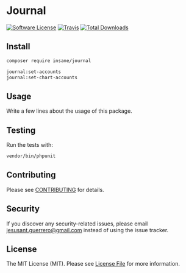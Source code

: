 # Journal

[![Software License](https://img.shields.io/badge/license-MIT-brightgreen.svg?style=flat-square)](LICENSE.md)
[![Travis](https://img.shields.io/travis/insane/journal.svg?style=flat-square)]()
[![Total Downloads](https://img.shields.io/packagist/dt/insane/journal.svg?style=flat-square)](https://packagist.org/packages/insane/journal)


## Install

```bash
composer require insane/journal
```

```bash
journal:set-accounts
journal:set-chart-accounts
```

## Usage

Write a few lines about the usage of this package.


## Testing

Run the tests with:

```bash
vendor/bin/phpunit
```


## Contributing

Please see [CONTRIBUTING](CONTRIBUTING.md) for details.


## Security

If you discover any security-related issues, please email jesusant.guerrero@gmail.com instead of using the issue tracker.


## License

The MIT License (MIT). Please see [License File](/LICENSE.md) for more information.
